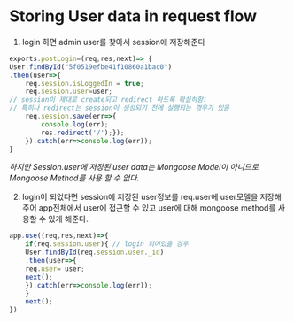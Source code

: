 # Storing User data in request flow 
1.  login 하면 admin user를 찾아서 session에 저장해준다
```javascript
exports.postLogin=(req,res,next)=> {
User.findById("5f0519efbe41f10860a1bac0")
.then(user=>{
	req.session.isLoggedIn = true;
	req.session.user=user;
// session이 제대로 create되고 redirect 하도록 확실히함!
// 특히나 redirect는 session이 생성되기 전에 실행되는 경우가 있음
	req.session.save(err=>{
		console.log(err);
		res.redirect('/');});
	}).catch(err=>console.log(err));
}
```

*하지만 Session.user에 저장된 user data는 Mongoose Model이 아니므로 Mongoose Method를 사용 할 수 없다.*

2. login이 되었다면 session에 저장된 user정보를 req.user에 user모델을 저장해주어 app전체에서 user에 접근할 수 있고 user에 대해 mongoose method를 사용할 수 있게 해준다.

```javascript
app.use((req,res,next)=>{
	if(req.session.user){ // login 되어있을 경우
	User.findById(req.session.user._id) 
	.then(user=>{
	req.user= user;
	next();
	}).catch(err=>console.log(err));
	}
	next();
})
```